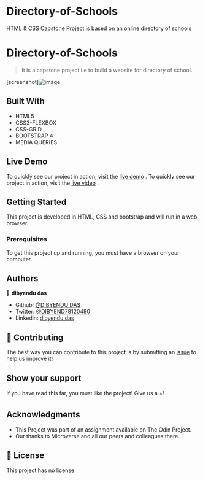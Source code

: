 # Directory-of-Schools
 HTML &amp; CSS Capstone Project is based on an online directory of schools
# Directory-of-Schools

> It is a capstone project i.e to build a website for directory of school.

[screenshot]![image](https://user-images.githubusercontent.com/40272384/95353934-76e03100-08e1-11eb-9471-0bc37994d67d.png)

## Built With

- HTML5
- CSS3-FLEXBOX
- CSS-GRID
- BOOTSTRAP 4
- MEDIA QUERIES 

## Live Demo

To quickly see our project in action, visit the [live demo](https://blissful-colden-e94c7f.netlify.app/) .
To quickly see our project in action, visit the [live video](https://www.loom.com/share/d740465fc49442ff8be89f812b35b269) .


## Getting Started

This project is developed in HTML, CSS and bootstrap and will run in a web browser.

### Prerequisites

To get this project up and running, you must have a browser on your computer.



## Authors



👤 **dibyendu das**

- Github: [@DIBYENDU DAS](https://github.com/dibdas)
- Twitter: [@DIBYEND78120480](https://twitter.com/dibyendu)
- Linkedin: [dibyendu das](https://twitter.com/DIBYEND78120480/)


## 🤝 Contributing

The best way you can contribute to this project is by submitting an [issue](https://github.com/dibdas/Directory-of-Schools/tree/feature-school-branch) to help us improve it!

## Show your support

If you have read this far, you must like the project! Give us a ⭐️!

## Acknowledgments

- This Project was part of an assignment available on The Odin Project.
- Our thanks to Microverse and all our peers and colleagues there.

## 📝 License

This project has no license
